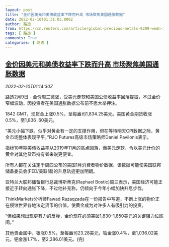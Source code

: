 ```yaml
---
layout: post
title: "金价因美元和美债收益率下跌而升高 市场聚焦美国通胀数据"
date: 2022-02-10T01:31:03.000Z
author: 路透
from: https://cn.reuters.com/article/global-precious-metals-0209-wedn-idCNKBS2KF03X
tags: [ 路透 ]
comments: True
categories: [ 路透 ]
---
```

<!--1644456663000-->
[金价因美元和美债收益率下跌而升高 市场聚焦美国通胀数据](https://cn.reuters.com/article/global-precious-metals-0209-wedn-idCNKBS2KF03X)
------

<div>
<div><i>2022-02-10T01:14:30Z</i></div><p>路透2月9日 - 金价周三微涨，受美元走软和美国公债收益率回落提振，不过金价窄幅波动，因投资者在美国通胀数据公布前不愿大举押注。</p><p>1842 GMT，现货金上涨0.5%，至每盎司1,834.25美元。美国黄金期货收涨0.5%，至1,836 .60美元。</p><p>“美元小幅下跌，似乎对黄金有一定的支撑作用，但在等待明天CPI数据之际，黄金市场整体表现平平，”RJO Futures高级市场策略师Daniel Pavilonis表示。</p><p>指标10年期美债收益率从2019年11月的高点回落，而美元走软，令以美元计价的黄金对其他货币持有者来说更便宜。</p><p>所有人都在关注定于周四公布的美国1月消费者物价数据，该数据可能使美国联邦储备委员会(FED/美联储)的升息轨迹更加明朗。</p><p>亚特兰大联邦储备银行总裁博斯蒂克(Raphael Bostic)周三表示，美国经济可能正接近于转向通胀下降，不过他补充称，仍倾向于今年小幅加快升息步伐。</p><p>ThinkMarkets分析师Fawad Razaqzada在一份报告中写道，不断上涨的物价正在侵蚀世界各地法定货币的价值，使黄金成为对许多人有吸引力的投资。</p><p>“但如果想出现更有力的反弹，金价现在必须突破1,830-1,850美元的关键阻力位区间。”</p><p>其他贵金属中，银涨0.5%，至每盎司23.28美元，铂金涨0.4%，至1,036.02美元，钯金涨1.7%，至2,286.01美元。(完)</p>
</div>
